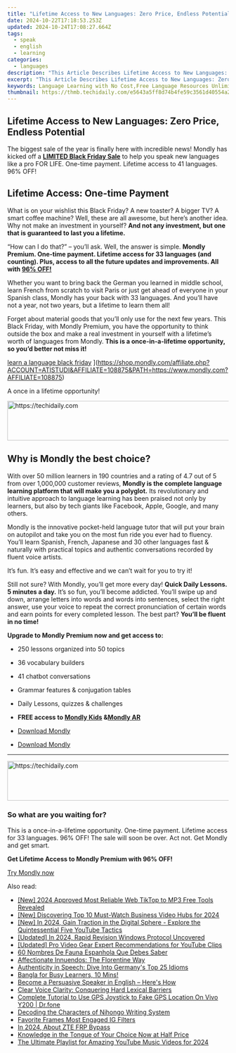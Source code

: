 ```yaml
---
title: "Lifetime Access to New Languages: Zero Price, Endless Potential"
date: 2024-10-22T17:18:53.253Z
updated: 2024-10-24T17:08:27.664Z
tags:
  - speak
  - english
  - learning
categories:
  - languages
description: "This Article Describes Lifetime Access to New Languages: Zero Price, Endless Potential"
excerpt: "This Article Describes Lifetime Access to New Languages: Zero Price, Endless Potential"
keywords: Language Learning with No Cost,Free Language Resources Unlimited,Invest in Multilingual Skills,Advancing Communication Through Languages,Explore Global Opportunities,Endless Potential of Free Language Learning,Lifetime Access to Language Education
thumbnail: https://thmb.techidaily.com/e5643a5ff8d74b4fe59c3561d40554a2f62dd894777e476ebe9274260c57e1be.jpg
---
```


## Lifetime Access to New Languages: Zero Price, Endless Potential

 The biggest sale of the year is finally here with incredible news! Mondly has kicked off a [**LIMITED‌ Black Friday Sale**](https://shop.mondly.com/affiliate.php?ACCOUNT=ATISTUDI&AFFILIATE=108875&PATH=https://www.mondly.com?AFFILIATE=108875) to help you speak new languages like a pro FOR LIFE. One-time payment. Lifetime access to 41 languages. 96% OFF!

## **Lifetime Access: One-time Payment**

 What is on your wishlist this Black Friday? A new toaster? A bigger TV? A smart coffee machine? Well, these are all awesome, but here’s another idea. Why not make an investment in yourself?   **And not any investment, but one that is guaranteed to last you a lifetime.**

 “How can I do that?” – you’ll ask. Well, the answer is simple.   **Mondly Premium. One-time payment. Lifetime access for 33 languages (and counting). Plus, access to all the future updates and improvements. All with [96% OFF!](https://shop.mondly.com/affiliate.php?ACCOUNT=ATISTUDI&AFFILIATE=108875&PATH=https://www.mondly.com?AFFILIATE=108875)**

 Whether you want to bring back the German you learned in middle school, learn French from scratch to visit Paris or just get ahead of everyone in your Spanish class, Mondly has your back with 33 languages. And you’ll have not a year, not two years, but a lifetime to learn them all!

 Forget about material goods that you’ll only use for the next few years. This Black Friday, with Mondly Premium, you have the opportunity to think outside the box and make a real investment in yourself with a lifetime’s worth of languages from Mondly. **This is a once-in-a-lifetime opportunity, so you’d better not miss it!**

[learn a language black friday](https://edge.mondly.com/blog/wp-content/uploads/2019/11/learn-a-language-black-friday-1-600x600.jpg "96%‌ Off For Lifetime Access: Learn A New Language Today At Black Friday Prices 2") ](https://shop.mondly.com/affiliate.php?ACCOUNT=ATISTUDI&AFFILIATE=108875&PATH=https://www.mondly.com?AFFILIATE=108875)

 A once in a lifetime opportunity!

<!-- affiliate ads begin -->
<a href="https://appsumo.8odi.net/c/5597632/2043856/7443" target="_top" id="2043856">
  <img src="//a.impactradius-go.com/display-ad/7443-2043856" border="0" alt="https://techidaily.com" width="728" height="90"/>
</a>
<img height="0" width="0" src="https://appsumo.8odi.net/i/5597632/2043856/7443" style="position:absolute;visibility:hidden;" border="0" />
<!-- affiliate ads end -->

## **Why is Mondly the best choice?**

 With over 50 million learners in 190 countries and a rating of 4.7 out of 5 from over 1,000,000 customer reviews,   **Mondly is the complete language learning platform that will make you a polyglot.**  Its revolutionary and intuitive approach to language learning has been praised not only by learners, but also by tech giants like Facebook, Apple, Google, and many others.

 Mondly is the innovative pocket-held language tutor that will put your brain on autopilot and take you on the most fun ride you ever had to fluency. You’ll learn Spanish, French, Japanese and 30 other languages fast & naturally with practical topics and authentic conversations recorded by fluent voice artists.

 It’s fun. It’s easy and effective and we can’t wait for you to try it!

 Still not sure? With Mondly, you’ll get more every day! **Quick Daily Lessons. 5 minutes a day.**  It’s so fun, you’ll become addicted. You’ll swipe up and down, arrange letters into words and words into sentences, select the right answer, use your voice to repeat the correct pronunciation of certain words and earn points for every completed lesson. The best part? **You’ll be fluent in no time!**

**Upgrade to Mondly Premium now and get access to:**

* 250 lessons organized into 50 topics
* 36 vocabulary builders
* 41 chatbot conversations
* Grammar features & conjugation tables
* Daily Lessons, quizzes & challenges
* **FREE access to [Mondly Kids](https://play.google.com/store/apps/details?id=com.atistudios.mondly.kids.languages&hl=ro) &[Mondly AR](https://play.google.com/store/apps/details?id=com.atistudios.mondlyar.languages&hl=en)**

* [Download Mondly](https://www.facebook.com/sharer/sharer.php?u=https%3A%2F%2Fwww.mondly.com%2Fblog%2Flifetime-access-new-language%2F&t=96%25%E2%80%8C+OFF+for+Lifetime+Access%3A+Learn+a+New+Language+Today+at+Black+Friday+Prices "Share on Facebook")
* [Download Mondly](https://shop.mondly.com/affiliate.php?ACCOUNT=ATISTUDI&AFFILIATE=108875&PATH=https://www.mondly.com?AFFILIATE=108875)

---

<!-- affiliate ads begin -->
<a href="https://appsumo.8odi.net/c/5597632/2123735/7443" target="_top" id="2123735">
  <img src="//a.impactradius-go.com/display-ad/7443-2123735" border="0" alt="https://techidaily.com" width="600" height="90"/>
</a>
<img height="0" width="0" src="https://appsumo.8odi.net/i/5597632/2123735/7443" style="position:absolute;visibility:hidden;" border="0" />
<!-- affiliate ads end -->

### **So what are you waiting for?**

 This is a once-in-a-lifetime opportunity. One-time payment. Lifetime access for 33 languages. 96%‌ OFF! The sale will soon be over. Act not. Get Mondly and get smart.

**Get Lifetime Access to Mondly Premium with 96% OFF!**

[Try Mondly now](https://shop.mondly.com/affiliate.php?ACCOUNT=ATISTUDI&AFFILIATE=108875&PATH=https://www.mondly.com?AFFILIATE=108875)

<ins class="adsbygoogle"
     style="display:block"
     data-ad-format="autorelaxed"
     data-ad-client="ca-pub-7571918770474297"
     data-ad-slot="1223367746"></ins>

<ins class="adsbygoogle"
     style="display:block"
     data-ad-client="ca-pub-7571918770474297"
     data-ad-slot="8358498916"
     data-ad-format="auto"
     data-full-width-responsive="true"></ins>

<span class="atpl-alsoreadstyle">Also read:</span>
<div><ul>
<li><a href="https://tiktok-video-recordings.techidaily.com/new-2024-approved-most-reliable-web-tiktop-to-mp3-free-tools-revealed/"><u>[New] 2024 Approved Most Reliable Web TikTop to MP3 Free Tools Revealed</u></a></li>
<li><a href="https://youtube-webster.techidaily.com/iscovering-top-10-must-watch-business-video-hubs-for-2024/"><u>[New] Discovering Top 10 Must-Watch Business Video Hubs for 2024</u></a></li>
<li><a href="https://eaxpv-info.techidaily.com/new-in-2024-gain-traction-in-the-digital-sphere-explore-the-quintessential-five-youtube-tactics/"><u>[New] In 2024, Gain Traction in the Digital Sphere - Explore the Quintessential Five YouTube Tactics</u></a></li>
<li><a href="https://article-posts.techidaily.com/updated-in-2024-rapid-revision-windows-protocol-uncovered/"><u>[Updated] In 2024, Rapid Revision Windows Protocol Uncovered</u></a></li>
<li><a href="https://facebook-video-share.techidaily.com/updated-pro-video-gear-expert-recommendations-for-youtube-clips/"><u>[Updated] Pro Video Gear Expert Recommendations for YouTube Clips</u></a></li>
<li><a href="https://mondly-stories.techidaily.com/60-nombres-de-fauna-espanhola-que-debes-saber/"><u>60 Nombres De Fauna Espanhola Que Debes Saber</u></a></li>
<li><a href="https://mondly-stories.techidaily.com/affectionate-innuendos-the-florentine-way/"><u>Affectionate Innuendos: The Florentine Way</u></a></li>
<li><a href="https://mondly-stories.techidaily.com/authenticity-in-speech-dive-into-germanys-top-25-idioms/"><u>Authenticity in Speech: Dive Into Germany's Top 25 Idioms</u></a></li>
<li><a href="https://mondly-stories.techidaily.com/bangla-for-busy-learners-10-mins/"><u>Bangla for Busy Learners, 10 Mins!</u></a></li>
<li><a href="https://mondly-stories.techidaily.com/become-a-persuasive-speaker-in-english-heres-how/"><u>Become a Persuasive Speaker in English – Here's How</u></a></li>
<li><a href="https://mondly-stories.techidaily.com/clear-voice-clarity-conquering-hard-lexical-barriers/"><u>Clear Voice Clarity: Conquering Hard Lexical Barriers</u></a></li>
<li><a href="https://fake-location.techidaily.com/complete-tutorial-to-use-gps-joystick-to-fake-gps-location-on-vivo-y200-drfone-by-drfone-virtual-android/"><u>Complete Tutorial to Use GPS Joystick to Fake GPS Location On Vivo Y200 | Dr.fone</u></a></li>
<li><a href="https://mondly-stories.techidaily.com/decoding-the-characters-of-nihongo-writing-system/"><u>Decoding the Characters of Nihongo Writing System</u></a></li>
<li><a href="https://instagram-video-recordings.techidaily.com/favorite-frames-most-engaged-ig-filters/"><u>Favorite Frames Most Engaged IG Filters</u></a></li>
<li><a href="https://bypass-frp.techidaily.com/in-2024-about-zte-frp-bypass-by-drfone-android/"><u>In 2024, About ZTE FRP Bypass</u></a></li>
<li><a href="https://mondly-stories.techidaily.com/1719580007670-knowledge-in-the-tongue-of-your-choice-now-at-half-price/"><u>Knowledge in the Tongue of Your Choice Now at Half Price</u></a></li>
<li><a href="https://youtube-tips.techidaily.com/ltimate-playlist-for-amazing-youtube-music-videos-for-2024/"><u>The Ultimate Playlist for Amazing YouTube Music Videos for 2024</u></a></li>
</ul></div>


